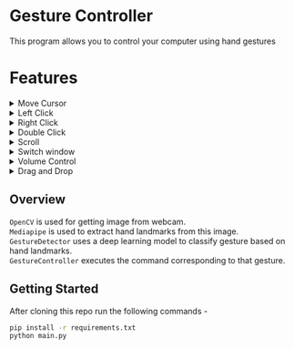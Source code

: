 # Gesture Controller

This program allows you to control your computer using hand gestures

# Features


<details>
<summary>Move Cursor</summary>
<video src='https://user-images.githubusercontent.com/40134444/152646039-e3917655-e7fc-4606-b438-d3aa4d269b36.mp4'/>
</details>

<details>
<summary>Left Click</summary>
<video src='https://user-images.githubusercontent.com/40134444/152646176-3ddee4dd-f387-4db2-915a-bdcff1baefae.mp4'/>
</details>

<details>
<summary>Right Click</summary>
<video src='https://user-images.githubusercontent.com/40134444/152646181-e239cadb-6134-4a81-bfb4-051736422336.mp4'/>
</details>

<details>
<summary>Double Click</summary>
<video src='https://user-images.githubusercontent.com/40134444/152646195-949c3680-d297-43c8-8838-2cfa8e0b9bd9.mp4'/>
</details>

<details>
<summary>Scroll</summary>
<video src='https://user-images.githubusercontent.com/40134444/152646511-f9238898-d665-46d1-8eba-c4fe48435259.mp4'/>
</details>

<details>
<summary>Switch window</summary>
<video src='https://user-images.githubusercontent.com/40134444/152646235-035dc75a-8957-4daa-8875-49ed9216a41d.mp4'/>
</details>

<details>
<summary>Volume Control</summary>
<video src='https://user-images.githubusercontent.com/40134444/152646248-96194e40-c8d4-4b13-a047-a5ad4c98e0b9.mp4'/>
</details>

<details>
<summary>Drag and Drop</summary>
<video src='https://user-images.githubusercontent.com/40134444/152646208-891d6872-6f8f-41e0-a57f-ea5b719b9b1e.mp4'/>
</details>


## Overview

`OpenCV` is used for getting image from webcam.  
`Mediapipe` is used to extract hand landmarks from this image.  
`GestureDetector` uses a deep learning model to classify gesture based on hand landmarks.  
`GestureController` executes the command corresponding to that gesture.
 
## Getting Started

After cloning this repo run the following commands -

```bash
pip install -r requirements.txt
python main.py
```

